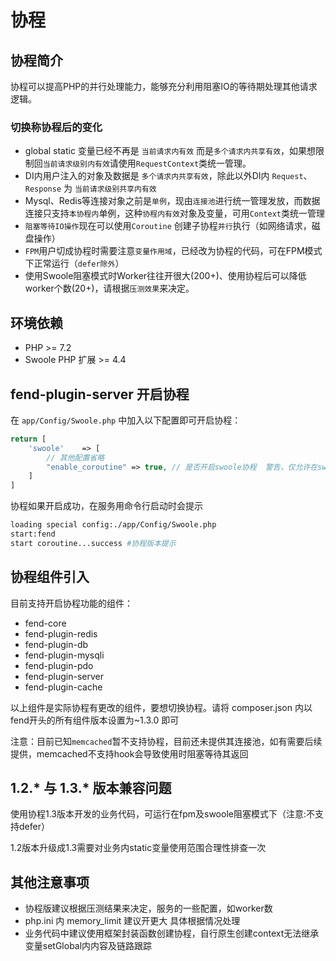 # 协程

## 协程简介

协程可以提高PHP的并行处理能力，能够充分利用阻塞IO的等待期处理其他请求逻辑。

### 切换称协程后的变化
 * global static 变量已经不再是 `当前请求内有效` 而是`多个请求内共享有效`，如果想限制回`当前请求级别内有效`请使用`RequestContext`类统一管理。
 * DI内用户注入的对象及数据是 `多个请求内共享有效`，除此以外DI内 `Request`、`Response` 为 `当前请求级别共享内有效`
 * Mysql、Redis等连接对象之前是`单例`，现由`连接池`进行统一管理发放，而数据连接只支持`本协程内`单例，这种`协程内有效`对象及变量，可用`Context`类统一管理
 * `阻塞等待IO操作`现在可以使用`Coroutine` 创建子协程`并行`执行（如网络请求，磁盘操作）
 * `FPM`用户切成协程时需要注意`变量作用域`，已经改为协程的代码，可在FPM模式下正常运行（`defer除外`）
 * 使用Swoole阻塞模式时Worker往往开很大(200+)、使用协程后可以降低worker个数(20+)，请根据`压测效果`来决定。
 
## 环境依赖

* PHP >= 7.2
* Swoole PHP 扩展 >= 4.4

## fend-plugin-server 开启协程

在 `app/Config/Swoole.php` 中加入以下配置即可开启协程：

```php
return [
    'swoole'    => [
        // 其他配置省略
        "enable_coroutine" => true, // 是否开启swoole协程  警告，仅允许在swoole 4.4以上版本开启
    ]
]

```
协程如果开启成功，在服务用命令行启动时会提示
```bash
loading special config:./app/Config/Swoole.php
start:fend
start coroutine...success #协程版本提示
```
 
## 协程组件引入
目前支持开启协程功能的组件：

* fend-core
* fend-plugin-redis
* fend-plugin-db
* fend-plugin-mysqli
* fend-plugin-pdo
* fend-plugin-server
* fend-plugin-cache

以上组件是实际协程有更改的组件，要想切换协程。请将 composer.json 内以fend开头的所有组件版本设置为~1.3.0 即可 

注意：目前已知`memcached`暂不支持协程，目前还未提供其连接池，如有需要后续提供，memcached不支持hook会导致使用时阻塞等待其返回

## 1.2.* 与 1.3.* 版本兼容问题
使用协程1.3版本开发的业务代码，可运行在fpm及swoole阻塞模式下（注意:不支持defer）
 
1.2版本升级成1.3需要对业务内static变量使用范围合理性排查一次 

## 其他注意事项
 * 协程版建议根据压测结果来决定，服务的一些配置，如worker数
 * php.ini 内 memory_limit 建议开更大 具体根据情况处理
 * 业务代码中建议使用框架封装函数创建协程，自行原生创建context无法继承变量setGlobal内内容及链路跟踪